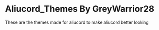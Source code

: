 # Aliucord_Themes By GreyWarrior28

These are the themes made for aliucord to make aliucord better looking
